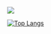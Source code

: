 <a href="https://github.com/yoonseo232" target="_blank"><img src="https://img.shields.io/badge/20C997?style=velog&logo=velog&logoColor=white"/></a>

[![Top Langs](https://github-readme-stats.vercel.app/api/top-langs/?username=yoonseo232&layout=compact)](https://github.com/yoonseo232/github-readme-stats)
